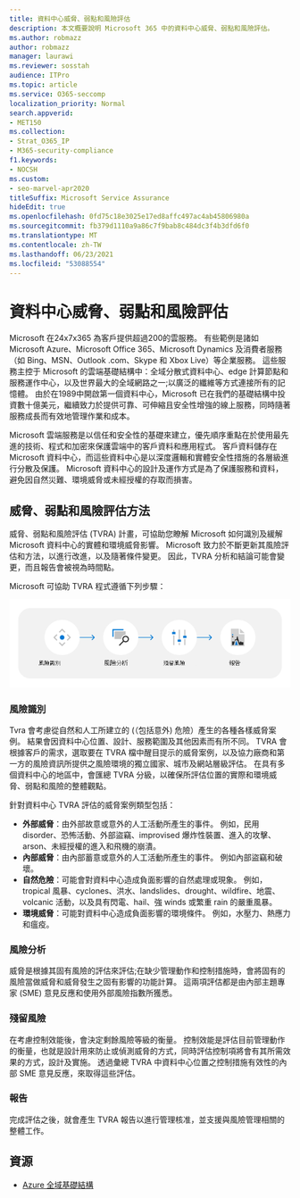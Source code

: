 ```yaml
---
title: 資料中心威脅、弱點和風險評估
description: 本文概要說明 Microsoft 365 中的資料中心威脅、弱點和風險評估。
ms.author: robmazz
author: robmazz
manager: laurawi
ms.reviewer: sosstah
audience: ITPro
ms.topic: article
ms.service: O365-seccomp
localization_priority: Normal
search.appverid:
- MET150
ms.collection:
- Strat_O365_IP
- M365-security-compliance
f1.keywords:
- NOCSH
ms.custom:
- seo-marvel-apr2020
titleSuffix: Microsoft Service Assurance
hideEdit: true
ms.openlocfilehash: 0fd75c18e3025e17ed8affc497ac4ab45806980a
ms.sourcegitcommit: fb379d1110a9a86c7f9bab8c484dc3f4b3dfd6f0
ms.translationtype: MT
ms.contentlocale: zh-TW
ms.lasthandoff: 06/23/2021
ms.locfileid: "53088554"
---
```

# <a name="datacenter-threat-vulnerability-and-risk-assessment"></a>資料中心威脅、弱點和風險評估

Microsoft 在24x7x365 為客戶提供超過200的雲服務。 有些範例是諸如 Microsoft Azure、Microsoft Office 365、Microsoft Dynamics 及消費者服務（如 Bing、MSN、Outlook .com、Skype 和 Xbox Live）等企業服務。 這些服務主控于 Microsoft 的雲端基礎結構中：全域分散式資料中心、edge 計算節點和服務運作中心，以及世界最大的全域網路之一;以廣泛的纖維等方式連接所有的記憶體。 由於在1989中開啟第一個資料中心，Microsoft 已在我們的基礎結構中投資數十億美元，繼續致力於提供可靠、可伸縮且安全性增強的線上服務，同時隨著服務成長而有效地管理作業和成本。

Microsoft 雲端服務是以信任和安全性的基礎來建立，優先順序重點在於使用最先進的技術、程式和加密來保護雲端中的客戶資料和應用程式。 客戶資料儲存在 Microsoft 資料中心，而這些資料中心是以深度邏輯和實體安全性措施的各層級進行分散及保護。 Microsoft 資料中心的設計及運作方式是為了保護服務和資料，避免因自然災難、環境威脅或未經授權的存取而損害。

## <a name="threat-vulnerability-and-risk-assessment-methodology"></a>威脅、弱點和風險評估方法

威脅、弱點和風險評估 (TVRA) 計畫，可協助您瞭解 Microsoft 如何識別及緩解 Microsoft 資料中心的實體和環境威脅影響。 Microsoft 致力於不斷更新其風險評估和方法，以進行改進，以及隨著條件變更。 因此，TVRA 分析和結論可能會變更，而且報告會被視為時間點。

Microsoft 可協助 TVRA 程式遵循下列步驟：

![TVRA 處理流程](../media/assurance-tvra-flow.png)

### <a name="risk-identification"></a>風險識別

Tvra 會考慮從自然和人工所建立的 (（包括意外) 危險）產生的各種各樣威脅案例。 結果會因資料中心位置、設計、服務範圍及其他因素而有所不同。 TVRA 會根據客戶的需求，選取要在 TVRA 檔中醒目提示的威脅案例，以及協力廠商和第一方的風險資訊所提供之風險環境的獨立國家、城市及網站層級評估。 在具有多個資料中心的地區中，會匯總 TVRA 分級，以確保所評估位置的實際和環境威脅、弱點和風險的整體觀點。

針對資料中心 TVRA 評估的威脅案例類型包括：

- **外部威脅**：由外部故意或意外的人工活動所產生的事件。 例如，民用 disorder、恐怖活動、外部盜竊、improvised 爆炸性裝置、進入的攻擊、arson、未經授權的進入和飛機的崩潰。
- **內部威脅**：由內部蓄意或意外的人工活動所產生的事件。 例如內部盜竊和破壞。
- **自然危險**：可能會對資料中心造成負面影響的自然處理或現象。 例如，tropical 風暴、cyclones、洪水、landslides、drought、wildfire、地震、volcanic 活動，以及具有閃電、hail、強 winds 或繁重 rain 的嚴重風暴。
- **環境威脅**：可能對資料中心造成負面影響的環境條件。 例如，水壓力、熱應力和瘟疫。

### <a name="risk-analysis"></a>風險分析

威脅是根據其固有風險的評估來評估;在缺少管理動作和控制措施時，會將固有的風險當做威脅和威脅發生之固有影響的功能計算。 這兩項評估都是由內部主題專家 (SME) 意見反應和使用外部風險指數所獲悉。

### <a name="residual-risk"></a>殘留風險

在考慮控制效能後，會決定剩餘風險等級的衡量。 控制效能是評估目前管理動作的衡量，也就是設計用來防止或偵測威脅的方式，同時評估控制項將會有其所需效果的方式，設計及實施。 透過彙總 TVRA 中資料中心位置之控制措施有效性的內部 SME 意見反應，來取得這些評估。

### <a name="report"></a>報告

完成評估之後，就會產生 TVRA 報告以進行管理核准，並支援與風險管理相關的整體工作。

## <a name="resources"></a>資源

- [Azure 全域基礎結構](https://www.microsoft.com/datacenters)
